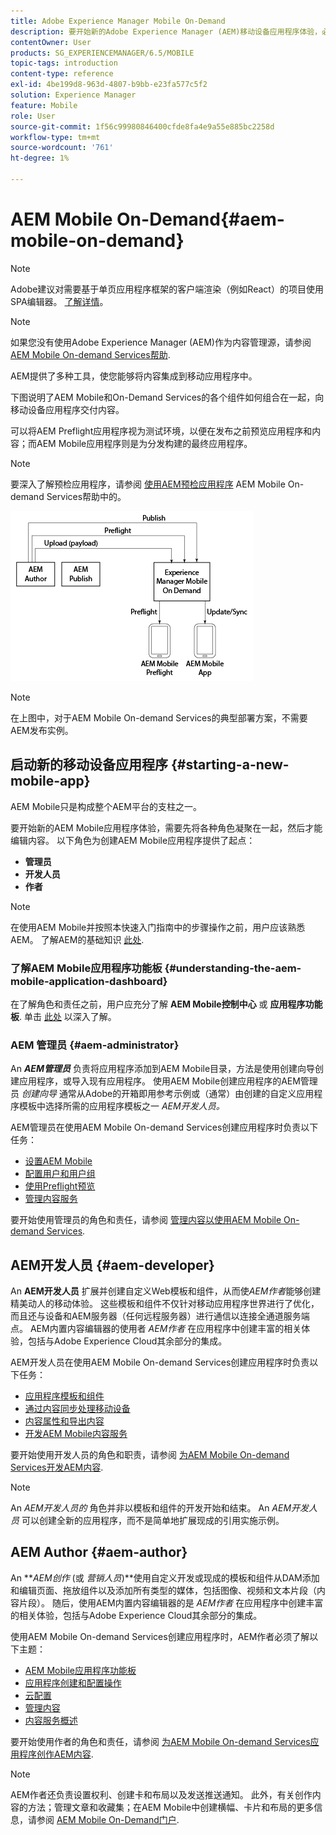 ```yaml
---
title: Adobe Experience Manager Mobile On-Demand
description: 要开始新的Adobe Experience Manager (AEM)移动设备应用程序体验，必须先凝聚多个角色，然后才能编辑内容。 关注此页面，以开始使用AEM Mobile On-Demand Services。
contentOwner: User
products: SG_EXPERIENCEMANAGER/6.5/MOBILE
topic-tags: introduction
content-type: reference
exl-id: 4be199d8-963d-4807-b9bb-e23fa577c5f2
solution: Experience Manager
feature: Mobile
role: User
source-git-commit: 1f56c99980846400cfde8fa4e9a55e885bc2258d
workflow-type: tm+mt
source-wordcount: '761'
ht-degree: 1%

---
```


# AEM Mobile On-Demand{#aem-mobile-on-demand}

>[!NOTE]
>
>Adobe建议对需要基于单页应用程序框架的客户端渲染（例如React）的项目使用SPA编辑器。 [了解详情](/help/sites-developing/spa-overview.md)。

>[!NOTE]
>
>如果您没有使用Adobe Experience Manager (AEM)作为内容管理源，请参阅 [AEM Mobile On-demand Services帮助](https://helpx.adobe.com/digital-publishing-solution/topics.html).

AEM提供了多种工具，使您能够将内容集成到移动应用程序中。

下图说明了AEM Mobile和On-Demand Services的各个组件如何组合在一起，向移动设备应用程序交付内容。

可以将AEM Preflight应用程序视为测试环境，以便在发布之前预览应用程序和内容；而AEM Mobile应用程序则是为分发构建的最终应用程序。

>[!NOTE]
>
>要深入了解预检应用程序，请参阅 [使用AEM预检应用程序](https://helpx.adobe.com/digital-publishing-solution/help/preflight-app.html) AEM Mobile On-demand Services帮助中的。

![chlimage_1-171](assets/chlimage_1-171.png)

>[!NOTE]
>
>在上图中，对于AEM Mobile On-demand Services的典型部署方案，不需要AEM发布实例。

## 启动新的移动设备应用程序 {#starting-a-new-mobile-app}

AEM Mobile只是构成整个AEM平台的支柱之一。

要开始新的AEM Mobile应用程序体验，需要先将各种角色凝聚在一起，然后才能编辑内容。 以下角色为创建AEM Mobile应用程序提供了起点：

* **管理员**
* **开发人员**
* **作者**

>[!NOTE]
>
>在使用AEM Mobile并按照本快速入门指南中的步骤操作之前，用户应该熟悉AEM。 了解AEM的基础知识 [此处](/help/sites-deploying/deploy.md).

### 了解AEM Mobile应用程序功能板 {#understanding-the-aem-mobile-application-dashboard}

在了解角色和责任之前，用户应充分了解 **AEM Mobile控制中心** 或 **应用程序功能板**. 单击 [此处](/help/mobile/mobile-apps-ondemand-application-dashboard.md) 以深入了解。

### AEM 管理员 {#aem-administrator}

An ***AEM管理员*** 负责将应用程序添加到AEM Mobile目录，方法是使用创建向导创建应用程序，或导入现有应用程序。 使用AEM Mobile创建应用程序的AEM管理员 *创建向导* 通常从Adobe的开箱即用参考示例或（通常）由创建的自定义应用程序模板中选择所需的应用程序模板之一 *AEM开发人员。*

AEM管理员在使用AEM Mobile On-demand Services创建应用程序时负责以下任务：

* [设置AEM Mobile](/help/mobile/aem-mobile-setup.md)
* [配置用户和用户组](/help/mobile/aem-mobile-configure-users.md)
* [使用Preflight预览](/help/mobile/aem-mobile-manage-ondemand-services.md)
* [管理内容服务](/help/mobile/developing-content-services.md)

要开始使用管理员的角色和责任，请参阅 [管理内容以使用AEM Mobile On-demand Services](/help/mobile/aem-mobile.md).

## AEM开发人员 {#aem-developer}

An **AEM开发人员** 扩展并创建自定义Web模板和组件，从而使*AEM作者*能够创建精美动人的移动体验。 这些模板和组件不仅针对移动应用程序世界进行了优化，而且还与设备和AEM服务器（任何远程服务器）进行通信以连接全通道服务端点。 AEM内置内容编辑器的使用者 *AEM作者* 在应用程序中创建丰富的相关体验，包括与Adobe Experience Cloud其余部分的集成。

AEM开发人员在使用AEM Mobile On-demand Services创建应用程序时负责以下任务：

* [应用程序模板和组件](/help/mobile/app-templates-and-components1.md)
* [通过内容同步处理移动设备](/help/mobile/mobile-ondemand-contentsync.md)
* [内容属性和导出内容](/help/mobile/on-demand-content-properties-exporting.md)
* [开发AEM Mobile内容服务](/help/mobile/developing-content-services.md)

要开始使用开发人员的角色和职责，请参阅 [为AEM Mobile On-demand Services开发AEM内容](/help/mobile/aem-mobile-on-demand.md).

>[!NOTE]
>
>An *AEM开发人员的* 角色并非以模板和组件的开发开始和结束。 An *AEM开发人员* 可以创建全新的应用程序，而不是简单地扩展现成的引用实施示例。

## AEM Author {#aem-author}

An ***AEM创作* (或 *营销人员*)**使用自定义开发或现成的模板和组件从DAM添加和编辑页面、拖放组件以及添加所有类型的媒体，包括图像、视频和文本片段（内容片段）。 随后，使用AEM内置内容编辑器的是 *AEM作者* 在应用程序中创建丰富的相关体验，包括与Adobe Experience Cloud其余部分的集成。

使用AEM Mobile On-demand Services创建应用程序时，AEM作者必须了解以下主题：

* [AEM Mobile应用程序功能板](/help/mobile/mobile-apps-ondemand-application-dashboard.md)
* [应用程序创建和配置操作](/help/mobile/mobile-apps-ondemand-application-create-configure-action.md)
* [云配置](/help/mobile/mobile-on-demand-associating-an-on-demand-app-to-cloud-configuration.md)
* [管理内容](/help/mobile/mobile-apps-ondemand-manage-content-ondemand.md)
* [内容服务概述](/help/mobile/develop-content-as-a-service.md)

要开始使用作者的角色和责任，请参阅 [为AEM Mobile On-demand Services应用程序创作AEM内容](/help/mobile/mobile-apps-ondemand.md).

>[!NOTE]
>
>AEM作者还负责设置权利、创建卡和布局以及发送推送通知。 此外，有关创作内容的方法；管理文章和收藏集；在AEM Mobile中创建横幅、卡片和布局的更多信息，请参阅 [AEM Mobile On-Demand门户](https://helpx.adobe.com/digital-publishing-solution/topics.html#dynamicpod_reference_2).
